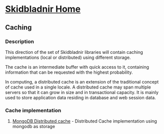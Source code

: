 # [Skidbladnir Home](../../README.md)

## Caching

### Description

This direction of the set of Skidbladnir libraries will contain caching implementations (local or distributed) using different storage.

The cache is an intermediate buffer with quick access to it, containing information that can be requested with the highest probability.

In computing, a distributed cache is an extension of the traditional concept of cache used in a single locale. A distributed cache may span multiple servers so that it can grow in size and in transactional capacity. It is mainly used to store application data residing in database and web session data.

### Cache implementation

1. [MongoDB Distributed cache](Skidbladnir.Caching.Distributed.MongoDB/README.md) - Distributed Cache implementation using mongodb as storage
